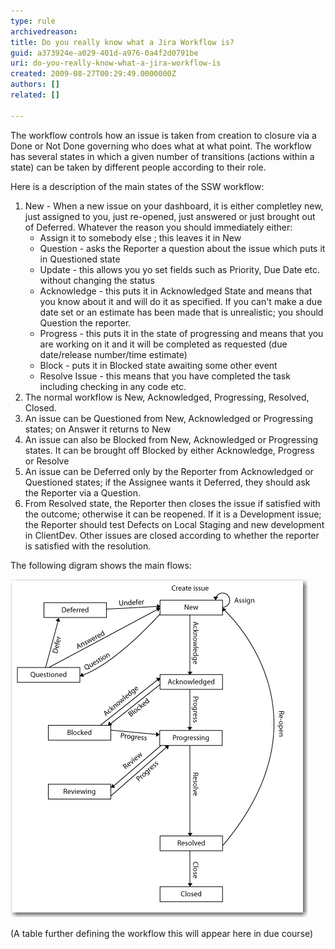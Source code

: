 ```yaml
---
type: rule
archivedreason: 
title: Do you really know what a Jira Workflow is?
guid: a373924e-a029-401d-a976-0a4f2d0791be
uri: do-you-really-know-what-a-jira-workflow-is
created: 2009-08-27T00:29:49.0000000Z
authors: []
related: []

---
```


The workflow controls how an issue is taken from creation to closure via a Done or Not Done governing who does what at what point.  The workflow has several states in which a given number of transitions (actions within a state) can be taken by different people according to their role.   
<!--endintro-->



Here is a description of the main states of the SSW workflow:

1. New - When a new issue on your dashboard, it is either completley new, just assigned to you, just re-opened, just answered or just brought out of Deferred. Whatever the reason you should immediately either:
    * Assign it to somebody else ; this leaves it in New
    * Question - asks the Reporter a question about the issue which puts it in Questioned state
    * Update - this allows you yo set fields such as Priority, Due Date etc. without changing the status
    * Acknowledge - this puts it in Acknowledged State and means that you know about it and will do it as specified. If you can't make a due date set or an estimate has been made that is unrealistic; you should Question the reporter.
    * Progress - this puts it in the state of progressing and means that you are working on it and it will be completed as requested (due date/release number/time estimate)
    * Block - puts it in Blocked state awaiting some other event
    * Resolve Issue - this means that you have completed the task including checking in any code etc.
2. The normal workflow is New, Acknowledged, Progressing, Resolved, Closed.
3. An issue can be Questioned from New, Acknowledged or Progressing states; on Answer it returns to New
4. An issue can also be Blocked from New, Acknowledged or Progressing states. It can be brought off Blocked by either Acknowledge, Progress or Resolve
5. An issue can be Deferred only by the Reporter from Acknowledged or Questioned states; if the Assignee wants it Deferred, they should ask the Reporter via a Question.
6. From Resolved state, the Reporter then closes the issue if satisfied with the outcome; otherwise it can be reopened. If it is a Development issue; the Reporter should test Defects on Local Staging and new development in ClientDev. Other issues are closed according to whether the reporter is satisfied with the resolution.


The following digram shows the main flows:


![](Workflow.png)

(A table further defining the workflow this will appear here in due course)
